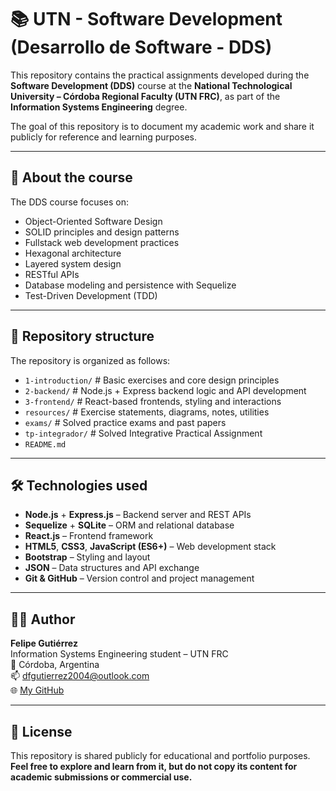 # 📚 UTN - Software Development (Desarrollo de Software - DDS)

This repository contains the practical assignments developed during the **Software Development (DDS)** course at the **National Technological University – Córdoba Regional Faculty (UTN FRC)**, as part of the **Information Systems Engineering** degree.

The goal of this repository is to document my academic work and share it publicly for reference and learning purposes.

---

## 🧠 About the course

The DDS course focuses on:
- Object-Oriented Software Design
- SOLID principles and design patterns
- Fullstack web development practices
- Hexagonal architecture
- Layered system design
- RESTful APIs
- Database modeling and persistence with Sequelize
- Test-Driven Development (TDD)

---

## 📁 Repository structure

The repository is organized as follows:

- `1-introduction/` # Basic exercises and core design principles
- `2-backend/` # Node.js + Express backend logic and API development
- `3-frontend/` # React-based frontends, styling and interactions
- `resources/` # Exercise statements, diagrams, notes, utilities
- `exams/` # Solved practice exams and past papers
- `tp-integrador/` # Solved Integrative Practical Assignment
- `README.md`

---

## 🛠️ Technologies used

- **Node.js** + **Express.js** – Backend server and REST APIs  
- **Sequelize** + **SQLite** – ORM and relational database  
- **React.js** – Frontend framework  
- **HTML5**, **CSS3**, **JavaScript (ES6+)** – Web development stack  
- **Bootstrap** – Styling and layout  
- **JSON** – Data structures and API exchange  
- **Git & GitHub** – Version control and project management

---

## 👨‍💻 Author

**Felipe Gutiérrez**  
Information Systems Engineering student – UTN FRC  
📍 Córdoba, Argentina  
📫 dfgutierrez2004@outlook.com  
🌐 [My GitHub](https://github.com/d-felipe-gutierrez)

---

## 📄 License

This repository is shared publicly for educational and portfolio purposes.  
**Feel free to explore and learn from it, but do not copy its content for academic submissions or commercial use.**

